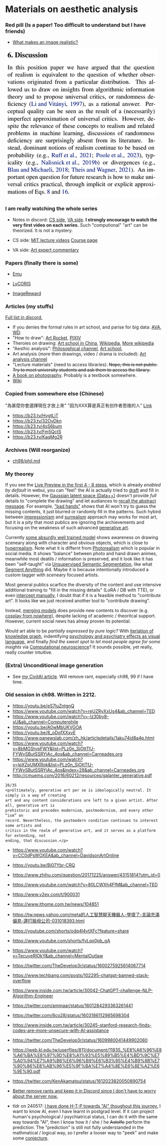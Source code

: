 # Materials on aesthetic analysis #

### Red pill (Is a paper! Too difficult to understand but I have friends) ###

- [What makes an image realistic?](https://arxiv.org/abs/2403.04493)

![24042101.PNG](./img/24042101.PNG)

### I am really watching the whole series ###

- Notes in discord: [CS side](https://discord.com/channels/1027129024054575174/1077525010421383241), [VA side](https://discord.com/channels/1027129024054575174/1077834709821833216). **I strongly encourage to watch the very first video on each series.** Such "computional" "art" can be theorized. It is not a mystery.

- CS side: [MIT lecture videos](https://www.youtube.com/watch?v=MABLFo7IV3I&t=8s&ab_channel=AliJahanian) [Course page](https://ali-design.github.io/deepcreativity/)
- VA side: [Art expert commentary](https://www.youtube.com/@YouDianYiSi)

### Papers (finally there is some) ###

- [Emu](https://ai.meta.com/research/publications/emu-enhancing-image-generation-models-using-photogenic-needles-in-a-haystack/)

- [LyCORIS](https://arxiv.org/abs/2309.14859)

- [ImageReward](https://arxiv.org/abs/2304.05977)

### Articles (my stuffs) ###

[Full list in discord.](https://discord.com/channels/1033769426216046622/1067116591021568001/1067116591021568001)

- If you denies the formal rules in art school, and parise for big data: [AVA](https://paperswithcode.com/sota/aesthetics-quality-assessment-on-ava), [WD](https://cafeai.notion.site/WD-1-5-Beta-Release-Notes-967d3a5ece054d07bb02cba02e8199b7).
- "How to draw": [Art Rocket](https://www.clipstudio.net/how-to-draw), [PIXIV](https://www.pixiv.net/howto/category/7?lang=en)
- Theroies on drawing: [Art school in China](https://www.xuexicn.com/archives/21054), [Wikipedia](https://en.wikipedia.org/wiki/Traditional_animation), [More wikipedia](https://en.wikipedia.org/wiki/Chiaroscuro)
- "Aesthic analysis": [Philosophical channel](https://www.youtube.com/watch?v=8bMGStypFWY&list=PLz0n_SjOttTfJ-FYWvSButSSRYjAc_4ps&ab_channel=Carneades.org), [Art school](https://www.youtube.com/watch?v=CC0dPsWOXEA&ab_channel=DavidsonArtOnline), 
- Art analysis (more then drawings, video / drama is included): [Art analysis channel](https://www.youtube.com/watch?v=tNd6q2CIwI0&ab_channel=ARTFORINTROVERT)
- "Lecture materials" (need to access libraries): ~~Nope, this is not public. Try to meet university students and ask them to access the library.~~
- [A book on photography](https://baike.baidu.hk/item/攝影構圖學/12978052). Probably is a textbook somewhere.
- [Wiki](https://en.wikipedia.org/wiki/Aesthetics#Computational_approaches)

### Copied from somewhere else (Chinese) ###

"為甚麼你會選擇現在才放上來" 
"因为XXX算是真正有创作者思维的人" [Link](https://discord.com/channels/1033769426216046622/1033769426216046625/1078602594143961118)

- https://b23.tv/HvgtLiT
- https://b23.tv/32OvDkn
- https://b23.tv/4sS6bum
- https://b23.tv/Fm5QctS
- https://b23.tv/KaqMg2R 

### Archives (Will reorganize) ###
- [ch98/phil.md](../ch98/phil.md)

### My theorey ###

If you see the [Live Preview in the first 4 - 8 steps](https://github.com/cmdr2/stable-diffusion-ui#live-preview), which is already *enabled by default* in webui, you can "feel" the AI is actually tried to [draft](https://www.youtube.com/watch?v=pqrp4lS9i6M&ab_channel=%E6%9C%89%E7%82%B9%E8%89%BA%E6%80%9D%E5%93%A6) and fill in details. However, the [Gaussian latent space (Data++)](https://youtu.be/tcAZ9KvBtkg) doesn't provide *full* details to "complete the drawing" and let audiances to [recall the abstract message](https://youtu.be/tcAZ9KvBtkg?list=PLCpMvp7ftsnIbNwRnQJbDNRqO6qiN3EyH&t=2354). For example, ["bad hands"](https://www.buzzfeednews.com/article/pranavdixit/ai-generated-art-hands-fingers-messed-up) shows that AI won't try to guess the missing contents, it just blurred or randomly fill in the patterns. Such hybird between [impressionism](https://en.wikipedia.org/wiki/Impressionism) and [surrealism](https://en.wikipedia.org/wiki/Surrealism) approach may works for most art, but it is a pity that most publics are ignoring the archievements and focusing on the weakness of such advanced [generative art](https://en.wikipedia.org/wiki/Generative_art).

Currently [some absurdly well trained model](../ch02/f59359c175.md) shows awareness on drawing sceneary along with character and obvious objects, which is close to [hyperrealism](https://en.wikipedia.org/wiki/Hyperrealism_(visual_arts)). Note what it is differnt from [Photorealism](https://en.wikipedia.org/wiki/Photorealism) which is popular in social media. It shows "balance" between photo and hand drawn animes, meanwhile most deatils / information is preserved, and it look like it has been "self-taught" via [Unsupervised Semantic Segmentation](https://paperswithcode.com/task/unsupervised-semantic-segmentation), like what [Segment Anything](https://arxiv.org/abs/2304.02643) did. Maybe it is because intentionally introduced a custom tagger with sceneary focused artists.

Most general publics scarfice the diversity of the content and use intensive additional training to "fill in the missing details" (LoRA / DB with TTE), or even [intercept manually](controlnet.md), I doubt that if it is a feasible method to "contribute art". It looks like we just received another tool to "contribute drawing".

Instead, [merging models](merge.md) does provide new contents to discover (e.g. [cosplay from nowhere](../ch02/4de704d8.md)), despite lacking of academic / theoritcal support. However, current social news has alreay proven its potential.

Would art able to be *partially expressed by pure logic?* With [iterlation of knowledge graph](https://en.wikipedia.org/wiki/Knowledge_graph), indentifying [psychology and psychiatry effects as visual language](https://youtu.be/lmdtWygrvFA?si=JnEiloBs-_gvUyM_), and finally *find the sweet spot to let most people agree for some insights* via [Computational neuroscience](https://youtu.be/cufOEzoVMVA?si=VJM7O7dNIcZfNaKo)? It sounds possible, yet really, really counter intuitive.

### (Extra) Unconditional image generation ###

- See [my CivitAI article](https://civitai.com/articles/5149). Will remove rant, especially ch98, 99 if I have time.

### Old session in ch98. Written in 2212. ###

- https://youtu.be/eS7luZntgnQ
- https://www.youtube.com/watch?v=reUZRyXxUs4&ab_channel=TED
- https://www.youtube.com/watch?v=-lz30by8-sU&ab_channel=Computerphile
- https://youtu.be/A0wMbUKVGOA
- https://youtu.be/8_oDofXXxvE
- https://www.panewslab.com/zh_hk/articledetails/1aku74id8a4p.html
- https://www.youtube.com/watch?v=8bMGStypFWY&list=PLz0n_SjOttTfJ-FYWvSButSSRYjAc_4ps&ab_channel=Carneades.org
- https://www.youtube.com/watch?v=lpXZpUMXRok&list=PLz0n_SjOttTfJ-FYWvSButSSRYjAc_4ps&index=28&ab_channel=Carneades.org 
- http://cmuems.com/2016/60212/resources/galanter_generative.pdf

```
26/35
<p>Ultimately, generative art per se is ideologically neutral. It simply is a way of creating
art and any content considerations are left to a given artist. After all, generative art is
prehistoric and precedes modernism, postmodernism, and every other “ism” on
record. Nevertheless, the postmodern condition continues to interest some artists and
critics in the realm of generative art, and it serves as a platform for extending, not
ending, that discussion.</p>
```
- https://www.youtube.com/watch?v=CC0dPsWOXEA&ab_channel=DavidsonArtOnline
- https://youtu.be/Bj07Ybr-CRQ
- https://www.zhihu.com/question/20171225/answer/43151814?utm_id=0
- https://www.youtube.com/watch?v=80LCWXh4FfM&ab_channel=TED
- https://www.v2ex.com/t/900031
- https://www.ithome.com.tw/news/104851
- https://tw.news.yahoo.com/meta的人工智慧聊天機器人-學壞了-言論充滿偏見-還打臉母公司-031018393.html
- https://youtube.com/shorts/odq4l4vtXFc?feature=share
- https://www.youtube.com/shorts/fvLqx0pb_gA
- https://www.youtube.com/watch?v=TecuyeRlOkY&ab_channel=MentalOutlaw
- https://twitter.com/TheDevelop3r/status/1600275925614067714
- https://www.techbang.com/posts/102295-chatgpt-banned-stack-overflow
- https://www.inside.com.tw/article/30042-ChatGPT-challenge-NLP-Algorithm-Engineer
- https://twitter.com/ammaar/status/1601284293363261441
- https://twitter.com/8co28/status/1603186112985698304
- https://www.inside.com.tw/article/30245-stanford-research-finds-codes-are-more-unsecure-with-AI-assistance 
- https://twitter.com/TheDevelop3r/status/1609980041449902080
- https://jweb.kl.edu.tw/userfiles/811/document/11835_%E8%A6%96%E8%A6%BA%E8%97%9D%E8%A1%93%E5%89%B5%E4%BD%9C%E7%A0%94%E7%A9%B6%E6%96%B9%E6%B3%95%E4%B9%8B%E7%90%86%E8%AB%96%E5%9F%BA%E7%A4%8E%E6%8E%A2%E6%9E%90.pdf
- https://twitter.com/KenAkamatsu/status/1612023820050890754

- [Better remove rants and keep it in Discord since I don't have to worry about the server now.](https://discord.com/channels/1027129024054575174/1029421705187303495/1047909834374258748) 
- tldr on 240517: [I have done H-T-P towards "AI" thoughout this journey.](https://practicalpie.com/house-person-tree-test/) I want to know AI, even I have learnt in postgrad level. If it can project human's psychological / psychiatrical status, I can do it with the same way towards "AI", then I know how it / she / he ~~Astolfo~~ perform the prediction. The "prediction" is still not fully understanded in the mathmatical / logical way, so I prefer a looser way to "peek" and make some [conjecture](https://en.wikipedia.org/wiki/Conjecture).